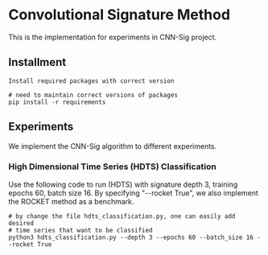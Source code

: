 # Convolutional Signature Method
This is the implementation for experiments in CNN-Sig project.
    
## Installment
    Install required packages with correct version
    
```
# need to maintain correct versions of packages
pip install -r requirements
```

## Experiments
We implement the CNN-Sig algorithm to different experiments.

### High Dimensional Time Series (HDTS) Classification
Use the following code to run (HDTS) with signature depth 3, training epochs 60, batch size 16. By specifying "--rocket True", we also implement the ROCKET method as a benchmark.

```
# by change the file hdts_classification.py, one can easily add desired 
# time series that want to be classified
python3 hdts_classification.py --depth 3 --epochs 60 --batch_size 16 --rocket True
``` 
